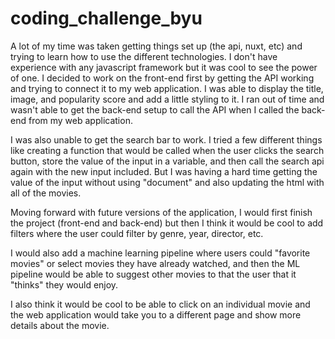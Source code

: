# coding_challenge_byu

A lot of my time was taken getting things set up (the api, nuxt, etc) and trying to learn how to use the different technologies. I don't have experience with any javascript framework but it was cool to see the power of one. I decided to work on the front-end first by getting the API working and trying to connect it to my web application. I was able to display the title, image, and popularity score and add a little styling to it. I ran out of time and wasn't able to get the back-end setup to call the API when I called the back-end from my web application. 

I was also unable to get the search bar to work. I tried a few different things like creating a function that would be called when the user clicks the search button, store the value of the input in a variable, and then call the search api again with the new input included. But I was having a hard time getting the value of the input without using "document" and also updating the html with all of the movies.

Moving forward with future versions of the application, I would first finish the project (front-end and back-end) but then I think it would be cool to add filters where the user could filter by genre, year, director, etc.

I would also add a machine learning pipeline where users could "favorite movies" or select movies they have already watched, and then the ML pipeline would be able to suggest other movies to that the user that it "thinks" they would enjoy.

I also think it would be cool to be able to click on an individual movie and the web application would take you to a different page and show more details about the movie.
